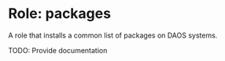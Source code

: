 # Role: packages

A role that installs a common list of packages on DAOS systems.

TODO: Provide documentation
